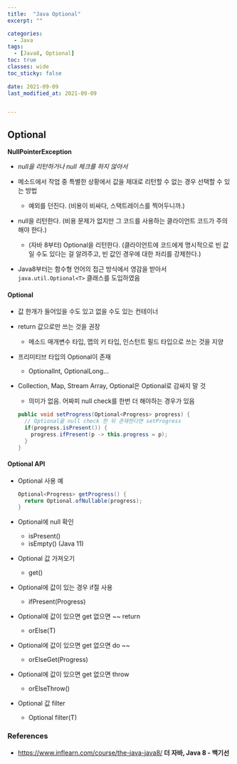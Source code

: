 ```yaml
---
title:  "Java Optional"
excerpt: ""

categories:
  - Java
tags:
  - [Java8, Optional]
toc: true
classes: wide
toc_sticky: false
 
date: 2021-09-09
last_modified_at: 2021-09-09


---
```




## Optional

**NullPointerException** 

- *null을 리턴하거나 null 체크를 하지 않아서*

- 메소드에서 작업 중 특별한 상황에서 값을 제대로 리턴할 수 없는 경우 선택할 수 있는 방법

  - 예외를 던진다. (비용이 비싸다, 스택트레이스를 찍어두니까.)
- null을 리턴한다. (비용 문제가 없지만 그 코드를 사용하는 클라이언트 코드가 주의해야 한다.)
  - (자바 8부터) Optional을 리턴한다. (클라이언트에 코드에게 명시적으로 빈 값일 수도 있다는 걸 알려주고, 빈 값인 경우에 대한 처리를 강제한다.)

- Java8부터는 함수형 언어의 접근 방식에서 영감을 받아서  `java.util.Optional<T>` 클래스를 도입하였음

  

#### Optional

- 값 한개가 들어있을 수도 있고 없을 수도 있는 컨테이너

- return 값으로만 쓰는 것을 권장

  - 메소드 매개변수 타입, 맵의 키 타입, 인스턴트 필드 타입으로 쓰는 것을 지양 

- 프리미티브 타입의 Optional이 존재

  - OptionalInt, OptionalLong...

- Collection, Map, Stream Array, Optional은 Optional로 감싸지 말 것

  - 의미가 없음. 어짜피 null check를 한번 더 해야하는 경우가 있음 

  ```java
  public void setProgress(Optional<Progress> progress) {
    // Optional을 null check 한 뒤 존재한다면 setProgress
  	if(progress.isPresent()) {
      progress.ifPresent(p -> this.progress = p);
  	}
  }
  ```

  



#### Optional API

- Optional 사용 예

  ```java
  Optional<Progress> getProgress() {
  	return Optional.ofNullable(progress);
  }
  ```

- Optional에 null 확인
  - isPresent()
  - isEmpty() (Java 11)
- Optional 값 가져오기
  - get()
- Optional에 값이 있는 경우 if절 사용
  - ifPresent(Progress)

- Optional에 값이 있으면 get 없으면 ~~ return
  - orElse(T)
- Optional에 값이 있으면 get 없으면 do ~~
  - orElseGet(Progress)
- Optional에 값이 있으면 get 없으면 throw
  - orElseThrow()
- Optional 값 filter
  - Optional filter(T)



### References

- https://www.inflearn.com/course/the-java-java8/ **더 자바, Java 8 - 백기선**